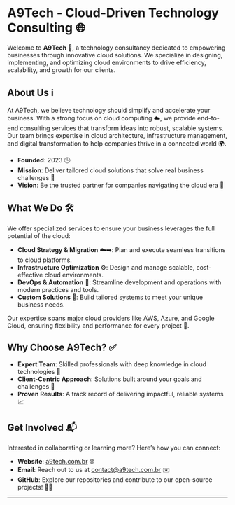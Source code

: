 # A9Tech - Cloud-Driven Technology Consulting 🌐

Welcome to **A9Tech** 🚀, a technology consultancy dedicated to empowering businesses through innovative cloud solutions. We specialize in designing, implementing, and optimizing cloud environments to drive efficiency, scalability, and growth for our clients.

## About Us ℹ️

At A9Tech, we believe technology should simplify and accelerate your business. With a strong focus on cloud computing ☁️, we provide end-to-end consulting services that transform ideas into robust, scalable systems. Our team brings expertise in cloud architecture, infrastructure management, and digital transformation to help companies thrive in a connected world 🌍.

- **Founded**: 2023 🕒  
- **Mission**: Deliver tailored cloud solutions that solve real business challenges 🎯  
- **Vision**: Be the trusted partner for companies navigating the cloud era 🤝  

## What We Do 🛠️

We offer specialized services to ensure your business leverages the full potential of the cloud:

- **Cloud Strategy & Migration** ☁️➡️: Plan and execute seamless transitions to cloud platforms.  
- **Infrastructure Optimization** ⚙️: Design and manage scalable, cost-effective cloud environments.  
- **DevOps & Automation** 🤖: Streamline development and operations with modern practices and tools.  
- **Custom Solutions** 🧩: Build tailored systems to meet your unique business needs.  

Our expertise spans major cloud providers like AWS, Azure, and Google Cloud, ensuring flexibility and performance for every project 🌟.

## Why Choose A9Tech? ✅

- **Expert Team**: Skilled professionals with deep knowledge in cloud technologies 🧠  
- **Client-Centric Approach**: Solutions built around your goals and challenges 🎯  
- **Proven Results**: A track record of delivering impactful, reliable systems 📈  

## Get Involved 📬

Interested in collaborating or learning more? Here’s how you can connect:  

- **Website**: [a9tech.com.br](https://a9tech.com.br/) 🌐  
- **Email**: Reach out to us at [contact@a9tech.com.br](mailto:contact@a9tech.com.br) ✉️  
- **GitHub**: Explore our repositories and contribute to our open-source projects! 👨‍💻  

---
